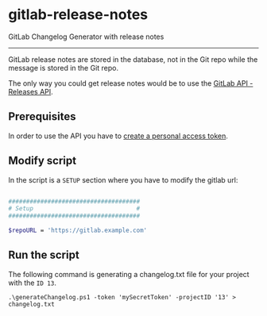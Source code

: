 # gitlab-release-notes
GitLab Changelog Generator with release notes

---

GitLab release notes are stored in the database, not in the Git repo while the message is stored in the Git repo.

The only way you could get release notes would be to use the [GitLab API - Releases API](https://docs.gitlab.com/ee/api/releases/#get-a-release-by-a-tag-name).

## Prerequisites

In order to use the API you have to [create a personal access token](https://docs.gitlab.com/ee/user/profile/personal_access_tokens.html#creating-a-personal-access-token).

## Modify script

In the script is a `SETUP` section where you have to modify the gitlab url:

```bash

#####################################
# Setup                             #
#####################################

$repoURL = 'https://gitlab.example.com'

```

## Run the script

The following command is generating a changelog.txt file for your project with the `ID 13`.

```console
.\generateChangelog.ps1 -token 'mySecretToken' -projectID '13' > changelog.txt
```